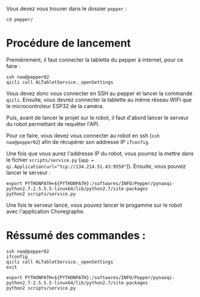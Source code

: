 Vous devez vous trouver dans le dossier ```pepper``` :
```
cd pepper/
```

# Procédure de lancement 

Premièrement, il faut connecter la tablette du pepper à internet, pour ce faire :
```
ssh nao@pepper02
qicli call ALTabletService._openSettings
```
Vous devez donc vous connecter en SSH au pepper et lancer la commande ```qicli```. 
Ensuite, vous devrez connecter la tablette au même réseau WIFI que le microcontroleur ESP32 de la caméra.

Puis, avant de lancer le projet sur le robot, il faut d'abord lancer le serveur du robot permettant de requêter l'API.

Pour ce faire, vous devez vous connecter au robot en ssh (```ssh nao@pepper02```) afin de récupérer son addresse IP ```ifconfig```.

Une fois que vous aurez l'addresse IP du robot, vous pourrez la mettre dans le fichier ```scripts/service.py``` (```app = qi.Application(url="tcp://134.214.51.43:9559"```)).
Ensuite, vous pouvez lancer le serveur :
```
export PYTHONPATH=${PYTHONPATH}:/softwares/INFO/Pepper/pynaoqi-python2.7-2.5.5.5-linux64/lib/python2.7/site-packages
python2 scripts/service.py
```

Une fois le serveur lancé, vous pouvez lancer le progamme sur le robot avec l'application Choregraphe.

# Réssumé des commandes :
```
ssh nao@pepper02
ifconfig
qicli call ALTabletService._openSettings
exit

export PYTHONPATH=${PYTHONPATH}:/softwares/INFO/Pepper/pynaoqi-python2.7-2.5.5.5-linux64/lib/python2.7/site-packages
python2 scripts/service.py
```